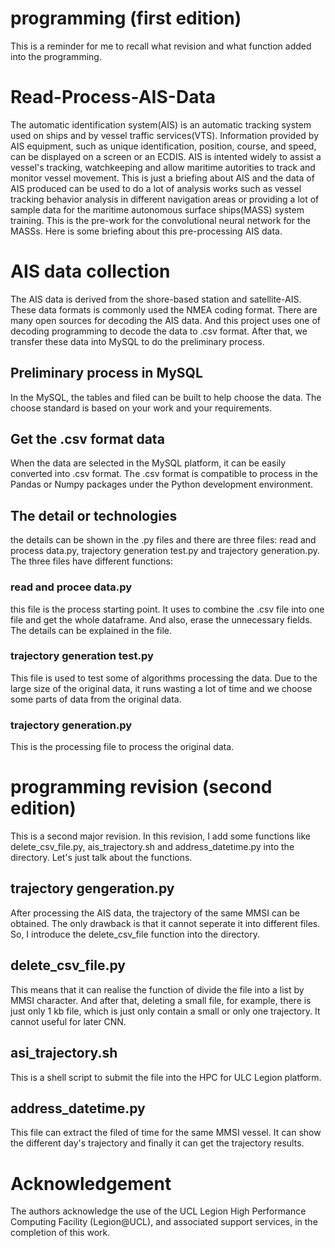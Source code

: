# programming (first edition)
This is a reminder for me to recall what revision and what function added into the programming.
# Read-Process-AIS-Data
The automatic identification system(AIS) is an automatic tracking system used on ships and by vessel traffic services(VTS). Information provided by AIS equipment, such as unique identification, position, course, and speed, can be displayed on a screen or an ECDIS. AIS is intented widely to assist a vessel's tracking, watchkeeping and allow maritime autorities to track and monitor vessel movement. This is just a briefing about AIS and the data of AIS produced can be used to do a lot of analysis works such as vessel tracking behavior analysis in different navigation areas or providing a lot of sample data for the maritime autonomous surface ships(MASS) system training. This is the pre-work for the convolutional neural network for the MASSs. Here is some briefing about this pre-processing AIS data.
# AIS data collection
The AIS data is derived from the shore-based station and satellite-AIS. These data formats is commonly used the NMEA coding format. There are many open sources for decoding the AIS data. And this project uses one of decoding programming to decode the data to .csv format. After that, we transfer these data into MySQL to do the preliminary process. 
## Preliminary process in MySQL
In the MySQL, the tables and filed can be built to help choose the data. The choose standard is based on your work and your requirements.
## Get the .csv format data
When the data are selected in the MySQL platform, it can be easily converted into .csv format. The .csv format is compatible to process in the Pandas or Numpy packages under the Python development environment. 
## The detail or technologies 
the details can be shown in the .py files and there are three files: read and process data.py, trajectory generation test.py and trajectory generation.py. The three files have different functions:
### read and procee data.py
this file is the process starting point. It uses to combine the .csv file into one file and get the whole dataframe. And also, erase the unnecessary fields. The details can be explained in the file.
### trajectory generation test.py
This file is used to test some of algorithms processing the data. Due to the large size of the original data, it runs wasting a lot of time and we choose some parts of data from the original data.
### trajectory generation.py
This is the processing file to process the original data.

# programming revision (second edition)
This is a second major revision. In this revision, I add some functions like delete_csv_file.py, ais_trajectory.sh and address_datetime.py into the directory.
Let's just talk about the functions.
## trajectory gengeration.py 
After processing the AIS data, the trajectory of the same MMSI can be obtained. The only drawback is that it cannot seperate it into different files. So, I introduce the delete_csv_file function into the directory.
## delete_csv_file.py 
This means that it can realise the function of divide the file into a list by MMSI character. And after that, deleting a small file, for example, there is just only 1 kb file, which is just only contain a small or only one trajectory. It cannot useful for later CNN. 
## asi_trajectory.sh
This is a shell script to submit the file into the HPC for ULC Legion platform. 
## address_datetime.py
This file can extract the filed of time for the same MMSI vessel. It can show the different day's trajectory and finally it can get the trajectory results.

# Acknowledgement
The authors acknowledge the use of the UCL Legion High Performance Computing Facility (Legion@UCL), and associated support services, in the completion of this work.
